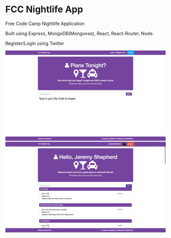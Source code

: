 # FCC Nightlife App
Free Code Camp Nightlife Application

Built using Express, MongoDB(Mongoose), React, React-Router, Node.

Register/Login using Twitter

![ScreenShot](ScreenShot_01.png)
![ScreenShot](/ScreenShot_02.png)